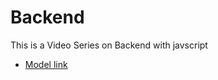 # Backend 
This is a Video Series on Backend with javscript 
<!-- this will we get a link for this  -->
- [Model link](
    https://app.eraser.io/workspace/YtPqZ1VogxGy1jzIDkzj?origin=share)
